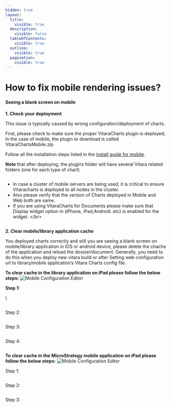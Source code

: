```yaml
---
hidden: true
layout:
  title:
    visible: true
  description:
    visible: false
  tableOfContents:
    visible: true
  outline:
    visible: true
  pagination:
    visible: true
---
```


# How to fix mobile rendering issues?

#### Seeing a blank screen on mobile <a href="#seeing-a-blank-screen-on-mobile" id="seeing-a-blank-screen-on-mobile"></a>

**1. Check your deployment**

This issue is typically caused by wrong configuration/deployment of charts.

First, please check to make sure the proper VitaraCharts plugin is deployed; In the case of mobile, the plugin to download is called VitaraChartsMobile.zip

Follow all the installation steps listed in the [install guide for mobile](https://docs.vitaracharts.com/installation/mobileInstallSteps.html).

**Note** that after deploying, the plugins folder will have several Vitara related folders (one for each type of chart)

<figure><img src="../.gitbook/assets/image (1).png" alt=""><figcaption></figcaption></figure>

* In case a cluster of mobile servers are being used, it is critical to ensure Vitaracharts is deployed to all nodes in the cluster.
* Also please verify that the version of Charts deployed in Mobile and Web both are same.
* If you are using VitaraCharts for Documents please make sure that Display widget option in (iPhone, iPad,Android..etc) is enabled for the widget. \</br>

<figure><img src="../.gitbook/assets/image (2).png" alt=""><figcaption></figcaption></figure>

**2. Clear mobile/library application cache**

You deployed charts correctly and still you are seeing a blank screen on mobile/library application in IOS or android device, please delete the chache of the application and reload the dossier/document. Generally, you need to do this when you deploy new vitara build or after Setting web configuration url to library/mobile application’s Vitara Charts config file.

**To clear cache in the library application on iPad please follow the below steps:** ![Mobile Configuration Editor](https://docs.vitaracharts.com/assets/img/faqs/libraryIcon.jpg)

**Step 1:**

\


<figure><img src="../.gitbook/assets/image (3).png" alt=""><figcaption></figcaption></figure>

Step 2:

<figure><img src="../.gitbook/assets/image (4).png" alt=""><figcaption></figcaption></figure>

Step 3:

<figure><img src="../.gitbook/assets/image (5).png" alt=""><figcaption></figcaption></figure>

Step 4:

<figure><img src="../.gitbook/assets/image (6).png" alt=""><figcaption></figcaption></figure>

**To clear cache in the MicroStrategy mobile application on iPad please follow the below steps:** ![Mobile Configuration Editor](https://docs.vitaracharts.com/assets/img/faqs/mobileIcon.jpg)

Step 1:

<figure><img src="../.gitbook/assets/image (7).png" alt=""><figcaption></figcaption></figure>

Step 2:

<figure><img src="../.gitbook/assets/image (8).png" alt=""><figcaption></figcaption></figure>

Step 3:

<figure><img src="../.gitbook/assets/image (9).png" alt=""><figcaption></figcaption></figure>
